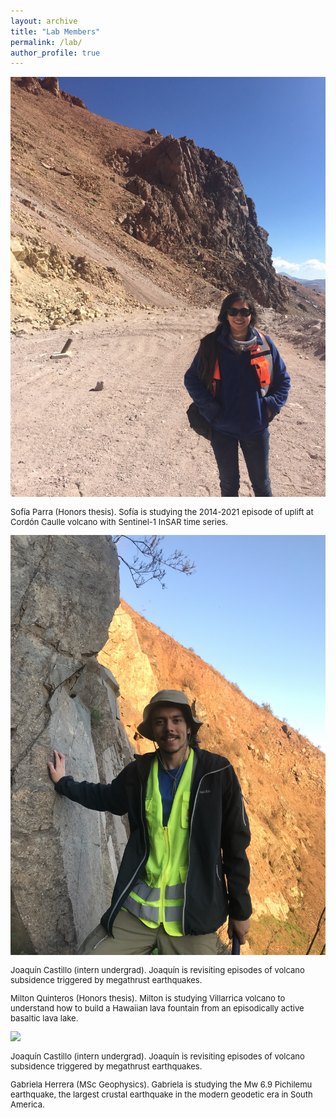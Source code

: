 ```yaml
---
layout: archive
title: "Lab Members"
permalink: /lab/
author_profile: true
---
```


<img style="float: center;" src="/images/sofia.jpg" style="width:300px;">
<p style="font-size:small">Sofía Parra (Honors thesis). Sofía is studying the 2014-2021 episode of uplift at Cordón Caulle volcano with Sentinel-1 InSAR time series.</p> 

<img style="float: center;" src="/images/joaquin.jpg" style="width:300px;">
<p style="font-size:small">Joaquín Castillo (intern undergrad). Joaquín is revisiting episodes of volcano subsidence triggered by megathrust earthquakes.</p> 

<p style="font-size:small">Milton Quinteros (Honors thesis). Milton is studying Villarrica volcano to understand how to build a Hawaiian lava fountain from an episodically active basaltic lava lake.</p> 

<img style="float: center;" src="/images/gabriel.jpg" style="width:300px;">
<p style="font-size:small">Joaquín Castillo (intern undergrad). Joaquín is revisiting episodes of volcano subsidence triggered by megathrust earthquakes.</p> 

<p style="font-size:small">Gabriela Herrera (MSc Geophysics). Gabriela is studying the Mw 6.9 Pichilemu earthquake, the largest crustal earthquake in the modern geodetic era in South America.</p> 
